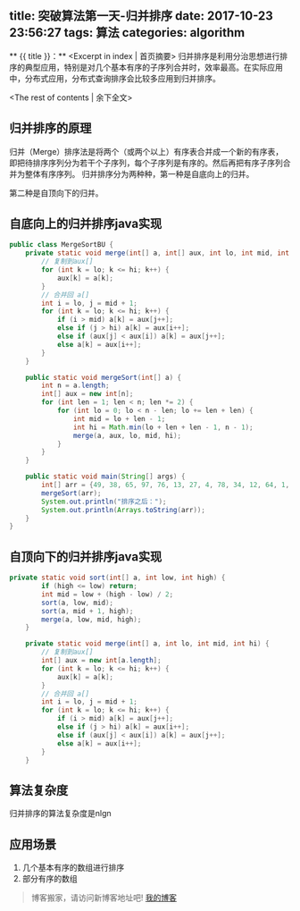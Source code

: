 title: 突破算法第一天-归并排序
date: 2017-10-23 23:56:27
tags: 算法
categories: algorithm
---
** {{ title }}：** <Excerpt in index | 首页摘要>
归并排序是利用分治思想进行排序的典型应用，特别是对几个基本有序的子序列合并时，效率最高。在实际应用中，分布式应用，分布式查询排序会比较多应用到归并排序。
<!-- more -->
<The rest of contents | 余下全文>

## 归并排序的原理
归并（Merge）排序法是将两个（或两个以上）有序表合并成一个新的有序表，即把待排序序列分为若干个子序列，每个子序列是有序的。然后再把有序子序列合并为整体有序序列。
归并排序分为两种种，第一种是自底向上的归并。

第二种是自顶向下的归并。

## 自底向上的归并排序java实现
```java
public class MergeSortBU {
    private static void merge(int[] a, int[] aux, int lo, int mid, int hi) {
        // 复制到aux[]
        for (int k = lo; k <= hi; k++) {
            aux[k] = a[k];
        }
        // 合并回 a[]
        int i = lo, j = mid + 1;
        for (int k = lo; k <= hi; k++) {
            if (i > mid) a[k] = aux[j++];
            else if (j > hi) a[k] = aux[i++];
            else if (aux[j] < aux[i]) a[k] = aux[j++];
            else a[k] = aux[i++];
        }
    }

    public static void mergeSort(int[] a) {
        int n = a.length;
        int[] aux = new int[n];
        for (int len = 1; len < n; len *= 2) {
            for (int lo = 0; lo < n - len; lo += len + len) {
                int mid = lo + len - 1;
                int hi = Math.min(lo + len + len - 1, n - 1);
                merge(a, aux, lo, mid, hi);
            }
        }
    }

    public static void main(String[] args) {
        int[] arr = {49, 38, 65, 97, 76, 13, 27, 4, 78, 34, 12, 64, 1, 8};
        mergeSort(arr);
        System.out.println("排序之后：");
        System.out.println(Arrays.toString(arr));
    }
}
```
## 自顶向下的归并排序java实现
```java
private static void sort(int[] a, int low, int high) {
        if (high <= low) return;
        int mid = low + (high - low) / 2;
        sort(a, low, mid);
        sort(a, mid + 1, high);
        merge(a, low, mid, high);
    }

    private static void merge(int[] a, int lo, int mid, int hi) {
        // 复制到aux[]
        int[] aux = new int[a.length];
        for (int k = lo; k <= hi; k++) {
            aux[k] = a[k];
        }
        // 合并回 a[]
        int i = lo, j = mid + 1;
        for (int k = lo; k <= hi; k++) {
            if (i > mid) a[k] = aux[j++];
            else if (j > hi) a[k] = aux[i++];
            else if (aux[j] < aux[i]) a[k] = aux[j++];
            else a[k] = aux[i++];
        }
    }
```
## 算法复杂度
归并排序的算法复杂度是nlgn

## 应用场景
1. 几个基本有序的数组进行排序
2. 部分有序的数组



> 博客搬家，请访问新博客地址吧! [我的博客][1]

[1]: https://www.duduhuahua.cn
